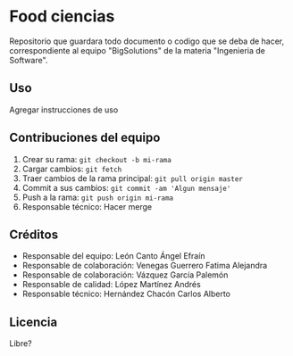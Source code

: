 # Food ciencias

Repositorio que guardara todo documento o codigo que se deba de hacer, correspondiente al equipo "BigSolutions" de la materia "Ingenieria de Software".

## Uso

Agregar instrucciones de uso

## Contribuciones del equipo

1. Crear su rama: `git checkout -b mi-rama`
2. Cargar cambios: `git fetch`
3. Traer cambios de la rama principal: `git pull origin master`
3. Commit a sus cambios: `git commit -am 'Algun mensaje'`
4. Push a la rama: `git push origin mi-rama`
5. Responsable técnico: Hacer merge

## Créditos

* Responsable del equipo: León Canto Ángel Efraín
* Responsable de colaboración: Venegas Guerrero Fatima Alejandra
* Responsable de colaboración: Vázquez García Palemón
* Responsable de calidad: López Martínez Andrés
* Responsable técnico: Hernández Chacón Carlos Alberto


## Licencia

Libre?
